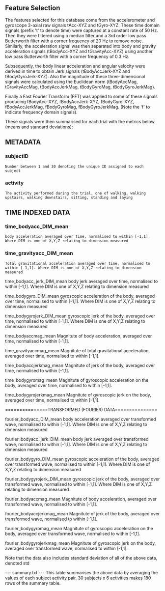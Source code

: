 ## Feature Selection 

The features selected for this database come from the accelerometer and gyroscope 3-axial raw signals tAcc-XYZ and tGyro-XYZ. These time domain signals (prefix 't' to denote time) were captured at a constant rate of 50 Hz. Then they were filtered using a median filter and a 3rd order low pass Butterworth filter with a corner frequency of 20 Hz to remove noise. Similarly, the acceleration signal was then separated into body and gravity acceleration signals (tBodyAcc-XYZ and tGravityAcc-XYZ) using another low pass Butterworth filter with a corner frequency of 0.3 Hz. 

Subsequently, the body linear acceleration and angular velocity were derived in time to obtain Jerk signals (tBodyAccJerk-XYZ and tBodyGyroJerk-XYZ). Also the magnitude of these three-dimensional signals were calculated using the Euclidean norm (tBodyAccMag, tGravityAccMag, tBodyAccJerkMag, tBodyGyroMag, tBodyGyroJerkMag). 

Finally a Fast Fourier Transform (FFT) was applied to some of these signals producing fBodyAcc-XYZ, fBodyAccJerk-XYZ, fBodyGyro-XYZ, fBodyAccJerkMag, fBodyGyroMag, fBodyGyroJerkMag. (Note the 'f' to indicate frequency domain signals). 


These signals were then summarised for each trial with the metrics below (means and standard deviations):

## METADATA

### subjectID
	Number between 1 and 30 denoting the unique ID assigned to each subject
### activity
	The activity performed during the trial, one of walking, walking upstairs, walking downstairs, sitting, standing and laying
	
## TIME INDEXED DATA
	
### time_bodyacc_DIM_mean
	body acceleration averaged over time, normalised to within [-1,1]. Where DIM is one of X,Y,Z relating to dimension measured

### time_gravityacc_DIM_mean
	Total gravitational acceleration averaged over time, normalised to within [-1,1]. Where DIM is one of X,Y,Z relating to dimension measured

time_bodyacc_jerk_DIM_mean
	body jerk averaged over time, normalised to within [-1,1]. Where DIM is one of X,Y,Z relating to dimension measured

time_bodygyro_DIM_mean
	gyroscopic acceleration of the body, averaged over time, normalised to within [-1,1]. Where DIM is one of X,Y,Z relating to dimension measured

time_bodygyrojerk_DIM_mean
	gyroscopic jerk of the body, averaged over time, normalised to within [-1,1]. Where DIM is one of X,Y,Z relating to dimension measured

time_bodyaccmag_mean
	Magnitute of body acceleration, averaged over time, normalised to within [-1,1].

time_gravityaccmag_mean
	Magnitute of total gravitational acceleration, averaged over time, normalised to within [-1,1].
	
time_bodyaccjerkmag_mean
	Magnitute of jerk of the body, averaged over time, normalised to within [-1,1].

time_bodygyromag_mean
	Magnitute of gyroscopic acceleration on the body, averaged over time, normalised to within [-1,1].

time_bodygyrojerkmag_mean
	Magnitute of gyroscopic jerk on the body, averaged over time, normalised to within [-1,1].
	
	
===============TRANSFORMED (FOURIER) DATA===============

fourier_bodyacc_DIM_mean
	body acceleration averaged over transformed wave, normalised to within [-1,1]. Where DIM is one of X,Y,Z relating to dimension measured

fourier_bodyacc_jerk_DIM_mean
	body jerk averaged over transformed wave, normalised to within [-1,1]. Where DIM is one of X,Y,Z relating to dimension measured

fourier_bodygyro_DIM_mean
	gyroscopic acceleration of the body, averaged over transformed wave, normalised to within [-1,1]. Where DIM is one of X,Y,Z relating to dimension measured

fourier_bodygyrojerk_DIM_mean
	gyroscopic jerk of the body, averaged over transformed wave, normalised to within [-1,1]. Where DIM is one of X,Y,Z relating to dimension measured

fourier_bodyaccmag_mean
	Magnitute of body acceleration, averaged over transformed wave, normalised to within [-1,1].

	
fourier_bodyaccjerkmag_mean
	Magnitute of jerk of the body, averaged over transformed wave, normalised to within [-1,1].

fourier_bodygyromag_mean
	Magnitute of gyroscopic acceleration on the body, averaged over transformed wave, normalised to within [-1,1].

fourier_bodygyrojerkmag_mean
	Magnitute of gyroscopic jerk on the body, averaged over transformed wave, normalised to within [-1,1].	


Note that the data also includes standard deviation of all of the above data, denoted std
	
--- summary.txt ---
This table summarises the above data by averaging the values of each subject activity pair. 30 subjects x 6 activities makes 180 rows of the summary table.
